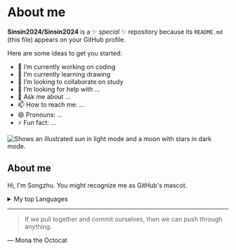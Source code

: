 # About me 


**Sinsin2024/Sinsin2024** is a ✨ _special_ ✨ repository because its `README.md` (this file) appears on your GitHub profile.

Here are some ideas to get you started:

- 🔭 I’m currently working on coding
- 🌱 I’m currently learning drawing
- 👯 I’m looking to collaborate on study
- 🤔 I’m looking for help with ...
- 💬 Ask me about ...
- 📫 How to reach me: ...
- 😄 Pronouns: ...
- ⚡ Fun fact: ...

<picture>
  <source media="(prefers-color-scheme: dark)" srcset="https://user-images.githubusercontent.com/25423296/163456776-7f95b81a-f1ed-45f7-b7ab-8fa810d529fa.png">
  <source media="(prefers-color-scheme: light)" srcset="https://user-images.githubusercontent.com/25423296/163456779-a8556205-d0a5-45e2-ac17-42d089e3c3f8.png">
  <img alt="Shows an illustrated sun in light mode and a moon with stars in dark mode." src="https://user-images.githubusercontent.com/25423296/163456779-a8556205-d0a5-45e2-ac17-42d089e3c3f8.png">
</picture>

## About me

<!-- TO DO: add more details about me later -->

Hi, I'm Songzhu. You might recognize me as GitHub's mascot.


<details>
<summary>My top Languages</summary>

| Rank | Languages |
|-----:|---------------|
|     1| JavaScript|
|     2| Python    |
|     3| SQL       |

</details>

---
> If we pull together and commit ourselves, then we can push through anything.

— Mona the Octocat
